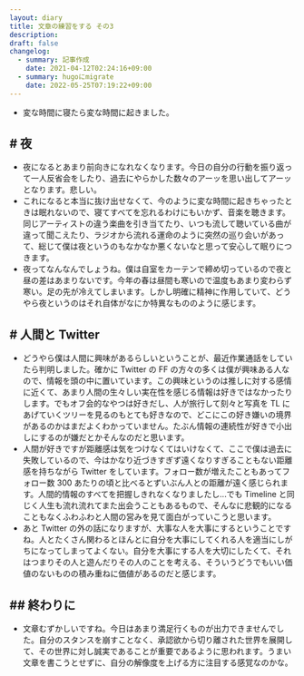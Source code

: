 ```yaml
---
layout: diary
title: 文章の練習をする その3
description: 
draft: false
changelog:
  - summary: 記事作成
    date: 2021-04-12T02:24:16+09:00
  - summary: hugoにmigrate
    date: 2022-05-25T07:19:22+09:00
---
```


- 変な時間に寝たら変な時間に起きました。

## # 夜

- 夜になるとあまり前向きになれなくなります。今日の自分の行動を振り返って一人反省会をしたり、過去にやらかした数々のアーッを思い出してアーッとなります。悲しい。
- これになると本当に抜け出せなくて、今のように変な時間に起きちゃったときは眠れないので、寝てすべてを忘れるわけにもいかず、音楽を聴きます。同じアーティストの違う楽曲を引き当てたり、いつも流して聴いている曲が違って聞こえたり、ラジオから流れる運命のように突然の巡り会いがあって、総じて僕は夜というのもなかなか悪くないなと思って安心して眠りにつきます。
- 夜ってなんなんでしょうね。僕は自室をカーテンで締め切っているので夜と昼の差はあまりないです。今年の春は昼間も寒いので温度もあまり変わらず寒い。足の先が冷えてしまいます。しかし明確に精神に作用していて、どうやら夜というのはそれ自体がなにか特異なもののように感じます。

## # 人間と Twitter

- どうやら僕は人間に興味があるらしいということが、最近作業通話をしていたら判明しました。確かに Twitter の FF の方々の多くは僕が興味ある人なので、情報を頭の中に置いています。この興味というのは推しに対する感情に近くて、あまり人間の生々しい実在性を感じる情報は好きではなかったりします。でもオフ会的なやつは好きだし、人が旅行して刻々と写真を TL にあげていくツリーを見るのもとても好きなので、どこにこの好き嫌いの境界があるのかはまだよくわかっていません。たぶん情報の連続性が好きで小出しにするのが嫌だとかそんなのだと思います。
- 人間が好きですが距離感は気をつけなくてはいけなくて、ここで僕は過去に失敗しているので、今はかなり近づきすぎず遠くなりすぎることもない距離感を持ちながら Twitter をしています。フォロー数が増えたこともあってフォロー数 300 あたりの頃と比べるとずいぶん人との距離が遠く感じられます。人間的情報のすべてを把握しきれなくなりましたし...でも Timeline と同じく人生も流れ流れてまた出会うこともあるもので、そんなに悲観的になることもなくふわふわと人間の営みを見て面白がっていこうと思います。
- あと Twitter の外の話になりますが、大事な人を大事にするということですね。人とたくさん関わるとほんとに自分を大事にしてくれる人を適当にしがちになってしまってよくない。自分を大事にする人を大切にしたくて、それはつまりその人と遊んだりその人のことを考える、そういうどうでもいい価値のないものの積み重ねに価値があるのだと感じます。

## ## 終わりに

- 文章むずかしいですね。今日はあまり満足行くものが出力できませんでした。自分のスタンスを崩すことなく、承認欲から切り離された世界を展開して、その世界に対し誠実であることが重要であるように思われます。うまい文章を書こうとせずに、自分の解像度を上げる方に注目する感覚なのかな。